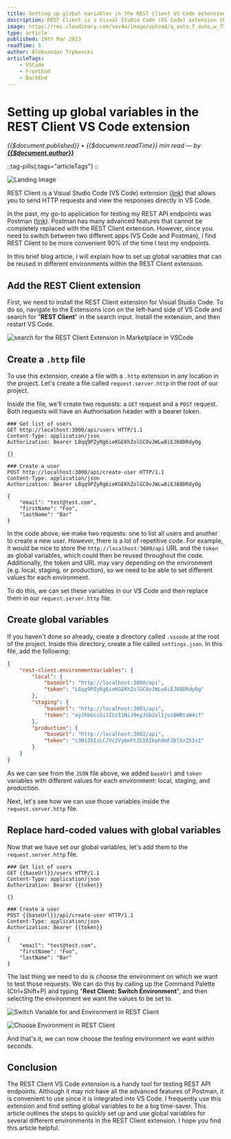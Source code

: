 ```yaml
---
title: Setting up global variables in the REST Client VS Code extension
description: REST Client is a Visual Studio Code (VS Code) extension that allows you to send HTTP requests and view the responses directly in VS Code. In the past, my go-to application for testing my REST API endpoints was Postman. Postman has many advanced features that cannot be completely replaced with the REST Client extension. However, since you need to switch between two different apps (VS Code and Postman), I find REST Client to be more convenient 90% of the time I test my endpoints. In this brief blog article, I will explain how to set up global variables that can be reused in different environments within the REST Client extension.
image: https://res.cloudinary.com/suv4o/image/upload/q_auto,f_auto,w_750,e_sharpen:100/v1679178671/blog/setting-up-global-variables-in-the-rest-client-vs-code-extension/hero-image_wywhks
type: article
published: 19th Mar 2023
readTime: 5
author: Aleksandar Trpkovski
articleTags:
    - VSCode
    - FrontEnd
    - BackEnd
---
```


# Setting up global variables in the REST Client VS Code extension

_{{$document.published}} • {{$document.readTime}} min read — by **[{{$document.author}}](/)**_

::tag-pills{:tags="articleTags"}
::

![Landing Image](https://res.cloudinary.com/suv4o/image/upload/q_auto,f_auto,w_750,e_sharpen:100/v1679178671/blog/setting-up-global-variables-in-the-rest-client-vs-code-extension/hero-image_wywhks)

REST Client is a Visual Studio Code (VS Code) extension ([link](https://marketplace.visualstudio.com/items?itemName=humao.rest-client)) that allows you to send HTTP requests and view the responses directly in VS Code.

In the past, my go-to application for testing my REST API endpoints was Postman ([link](https://www.postman.com/)). Postman has many advanced features that cannot be completely replaced with the REST Client extension. However, since you need to switch between two different apps (VS Code and Postman), I find REST Client to be more convenient 90% of the time I test my endpoints.

In this brief blog article, I will explain how to set up global variables that can be reused in different environments within the REST Client extension.

## Add the REST Client extension

First, we need to install the REST Client extension for Visual Studio Code. To do so, navigate to the Extensions icon on the left-hand side of VS Code and search for "**REST Client**" in the search input. Install the extension, and then restart VS Code.

![search for the REST Client Extension in Marketplace in VSCode](https://res.cloudinary.com/suv4o/image/upload/q_auto,f_auto,w_850,e_sharpen:100/v1679177436/blog/setting-up-global-variables-in-the-rest-client-vs-code-extension/Image_-_1_p0uea1)

## Create a `.http` file

To use this extension, create a file with a `.http` extension in any location in the project. Let's create a file called `request.server.http` in the root of our project.

Inside the file, we'll create two requests: a `GET` request and a `POST` request. Both requests will have an Authorisation header with a bearer token.

```http
### Get list of users
GET http://localhost:3000/api/users HTTP/1.1
Content-Type: application/json
Authorization: Bearer L8qq9PZyRg6ieKGEKhZolGC0vJWLw8iEJ88DRdyOg

{}

### Create a user
POST http://localhost:3000/api/create-user HTTP/1.1
Content-Type: application/json
Authorization: Bearer L8qq9PZyRg6ieKGEKhZolGC0vJWLw8iEJ88DRdyOg

{
    "email": "test@test.com",
    "firstName": "Foo",
    "lastName": "Bar"
}
```

In the code above, we make two requests: one to list all users and another to create a new user. However, there is a lot of repetitive code. For example, it would be nice to store the `http://localhost:3000/api` URL and the `token` as global variables, which could then be reused throughout the code. Additionally, the token and URL may vary depending on the environment (e.g. local, staging, or production), so we need to be able to set different values for each environment.

To do this, we can set these variables in our VS Code and then replace them in our `request.server.http` file.

## Create global variables

If you haven't done so already, create a directory called `.vscode` at the root of the project. Inside this directory, create a file called `settings.json`. In this file, add the following:

```json
{
    "rest-client.environmentVariables": {
        "local": {
            "baseUrl": "http://localhost:3000/api",
            "token": "L8qq9PZyRg6ieKGEKhZolGC0vJWLw8iEJ88DRdyOg"
        },
        "staging": {
            "baseUrl": "http://localhost:3001/api",
            "token": "eyJhbGciOiJIUzI1NiJ9eyJSb2xlIjoiQWRtaW4if"
        },
        "production": {
            "baseUrl": "http://localhost:3002/api",
            "token": "c3N1ZXIiLCJVc2VybmFtZSI6IkphdmFJblVzZSIsI"
        }
    }
}
```

As we can see from the `JSON` file above, we added `baseUrl` and `token` variables with different values for each environment: local, staging, and production.

Next, let's see how we can use those variables inside the `request.server.http` file.

## Replace hard-coded values with global variables

Now that we have set our global variables, let's add them to the `request.server.http` file.

```http
### Get list of users
GET {{baseUrl}}/users HTTP/1.1
Content-Type: application/json
Authorization: Bearer {{token}}

{}

### Create a user
POST {{baseUrl}}/api/create-user HTTP/1.1
Content-Type: application/json
Authorization: Bearer {{token}}

{
    "email": "test@test.com",
    "firstName": "Foo",
    "lastName": "Bar"
}
```

The last thing we need to do is choose the environment on which we want to test those requests. We can do this by calling up the Command Palette (Ctrl+Shift+P) and typing "**Rest Client: Switch Environment**", and then selecting the environment we want the values to be set to.

![Switch Variable for and Environment in REST Client](https://res.cloudinary.com/suv4o/image/upload/q_auto,f_auto,w_850,e_sharpen:100/v1679177434/blog/setting-up-global-variables-in-the-rest-client-vs-code-extension/Image_-_2_pma4vb)

![Choose Environment in REST Client](https://res.cloudinary.com/suv4o/image/upload/q_auto,f_auto,w_850,e_sharpen:100/v1679177434/blog/setting-up-global-variables-in-the-rest-client-vs-code-extension/Image_-_3_lwn8ch.png)

And that's it, we can now choose the testing environment we want within seconds.

## Conclusion

The REST Client VS Code extension is a handy tool for testing REST API endpoints. Although it may not have all the advanced features of Postman, it is convenient to use since it is integrated into VS Code. I frequently use this extension and find setting global variables to be a big time-saver. This article outlines the steps to quickly set up and use global variables for several different environments in the REST Client extension. I hope you find this article helpful.
